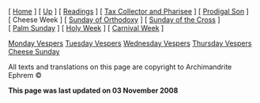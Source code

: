 \[ [Home](index.md) \] \[ [Up](triodion.md) \] \[ [Readings](readLent.md) \] \[ [Tax Collector and Pharisee](PubPharE.md) \] \[ [Prodigal Son](ProdigalE.md) \] \[ Cheese Week \] \[ [Sunday of Orthodoxy](sunday_of_orthodoxy.md) \] \[ [Sunday of the Cross](sunday_of_the_cross.md) \] \[ [Palm Sunday](palm.md) \] \[ [Holy Week](holyweek.md) \] \[ [Carnival Week](carnival_week.md) \]

[Monday Vespers](CheeseMonVes.md)
[Tuesday Vespers](CheeseTueVes.md)
[Wednesday Vespers](CheeseWedVes.md)
[Thursday Vespers](CheeseThuVes.md)
[Cheese Sunday](cheese.md)

All texts and translations on this page are copyright to
Archimandrite Ephrem ©

**This page was last updated on 03 November 2008**
